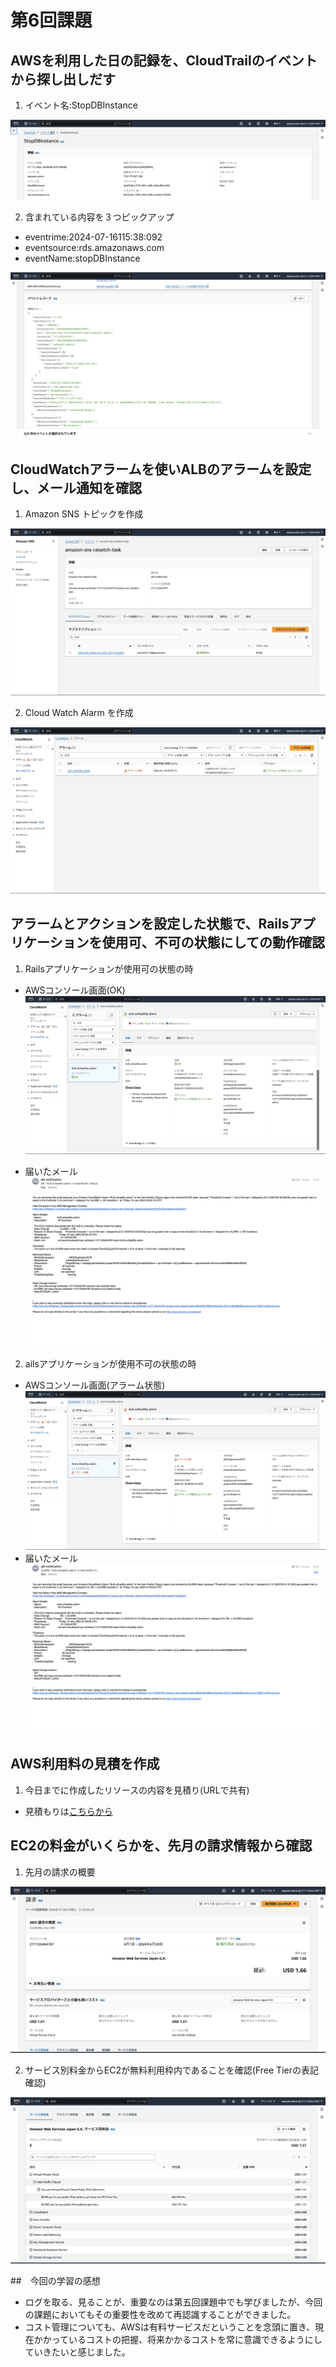 # 第6回課題

## AWSを利用した日の記録を、CloudTrailのイベントから探し出しだす

1. イベント名:StopDBInstance

![cloudtrail_event_1](task-image/lecture06/cloudtrail_event_1.png)


2. 含まれている内容を３つピックアップ
- eventrime:2024-07-16115:38:092
- eventsource:rds.amazonaws.com
- eventName:stopDBInstance

![cloudtrail_event_2](task-image/lecture06/cloudtrail_event_2.png)

## CloudWatchアラームを使いALBのアラームを設定し、メール通知を確認

1. Amazon SNS トピックを作成

![create_amazon_sns](task-image/lecture06/create_amazon_sns.png)

2. Cloud Watch Alarm を作成

![create_alarm](task-image/lecture06/create_alarm.png)

## アラームとアクションを設定した状態で、Railsアプリケーションを使用可、不可の状態にしての動作確認

1. Railsアプリケーションが使用可の状態の時

- AWSコンソール画面(OK) 
![heaithy_status](task-image/lecture06/healthy_status.png)

- 届いたメール
![healthy_status_mail](task-image/lecture06/healthy_status_mail.png)


2. ailsアプリケーションが使用不可の状態の時

- AWSコンソール画面(アラーム状態) 
![unhealthy_status](task-image/lecture06/unhealthy_status.png)
- 届いたメール
![unhealthy_status_mail](task-image/lecture06/unhealthy_status_mail.png)

## AWS利用料の見積を作成

1. 今日までに作成したリソースの内容を見積り(URLで共有)

- 見積もりは[こちらから](https://calculator.aws/#/estimate?id=397c945b3fe76d6e4c1283b8c8bca4f9952448f3)

## EC2の料金がいくらかを、先月の請求情報から確認

1. 先月の請求の概要

![billing_summary](task-image/lecture06/billing_summary.png)

2. サービス別料金からEC2が無料利用枠内であることを確認(Free Tierの表記確認)

![ec2_usage_fee](task-image/lecture06/ec2_usage_fee.png)

##　今回の学習の感想

 - ログを取る、見ることが、重要なのは第五回課題中でも学びましたが、今回の課題においてもその重要性を改めて再認識することができました。
 - コスト管理についても、AWSは有料サービスだということを念頭に置き、現在かかっているコストの把握、将来かかるコストを常に意識できるようにしていきたいと感じました。
 